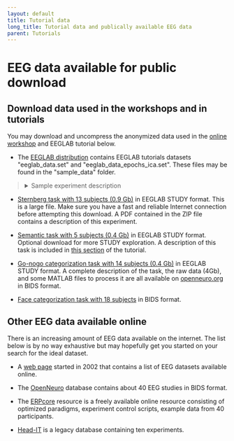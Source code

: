 ```yaml
---
layout: default
title: Tutorial data
long_title: Tutorial data and publically available EEG data
parent: Tutorials
---
```

EEG data available for public download
===

Download data used in the workshops and in tutorials
-------------------------------------

You may download and uncompress the anonymized data
used in the [online workshop](/workshops/Online_EEGLAB_Workshop) and EEGLAB tutorial below.

- The [EEGLAB distribution](https://sccn.ucsd.edu/eeglab/download.php) contains EEGLAB tutorials datasets "eeglab_data.set" and "eeglab_data_epochs_ica.set". These files may be found in the "sample_data" folder.
<blockquote>
<details>
  <summary>Sample experiment description</summary>
In this experiment, there were two types of events "square" and "rt";
"square" events correspond to the appearance of a filled disk in a green
colored square in the display and "rt" to the subject's button press. 
<br><br>
The disk could be presented in any of the five squares on the screen, one
with a green outline and the others with a blue one, distributed along the horizontal
axis. Here we only considered presentation on the left, i.e. positions 1
and 2 as indicated by the *position* field (at about 5.5 degrees and 2.7
degrees of horizontal visual angle, respectively). 
<br><br>
In this experiment, the
subject covertly attended to a selected location on the computer screen
(the green square) and responded with a quick thumb button press only
when the disk was presented at this location. They were to ignore
circles presented at the unattended locations (the blue squares). 
<br><br>
To
reduce the amount of data required to download and process, this dataset
contains only targets (i.e., "square") stimuli presented at the two
left-visual-field attended locations for a single subject. For more
details about the experiment, see <a href="http://sccn.ucsd.edu/science2002.html">this paper</a>.
<br><br>
When using events in an EEGLAB dataset, there are two required event
fields: *type* and *latency*, plus any number of additional user-defined
information fields. It is important to understand here that the names of
the fields were defined by the user creating the dataset, and that it is
possible to create, save, and load as many event fields as desired.
<br><br>
Note also that *type* and *latency* (lowercase) are two keywords
explicitly recognized by EEGLAB and that these fields *must* be defined
by the user unless importing epoch event information (Note: If only
field *latency* is defined, then EEGLAB will create field *type* with a
constant default value of 1 for each event). Unless these two fields are
defined, EEGLAB cannot handle events appropriately to
extract epochs, plot reaction times, etc.
</details>
</blockquote>

- [Sternberg task with 13 subjects (0.9 Gb)](https://sccn.ucsd.edu/eeglab/download/STUDYstern_125hz.zip) in EEGLAB STUDY format. This is a large file. Make
sure you have a fast and reliable Internet connection before attempting
this download. A PDF contained in the ZIP file contains a description of this experiment.

- [Semantic task with 5 subjects (0.4 Gb)](https://sccn.ucsd.edu/eeglab/download/STUDY5subjects.zip) in EEGLAB STUDY format. Optional download for
more STUDY exploration. A description of this task is included in [this section](/tutorials/10_Group_analysis/study_creation.html#description-of-the-5-subject-experiment-tutorial-data) of the tutorial.

- [Go-nogo categorization task with 14 subjects (0.4 Gb)](https://sccn.ucsd.edu/eeglab/download/animal_study.zip) in EEGLAB STUDY format. A complete description of the task, the raw data (4Gb), and some MATLAB files to process it are all available on [openneuro.org](https://openneuro.org/datasets/ds002680) in BIDS format.

- [Face categorization task with 18 subjects](https://openneuro.org/datasets/ds002718/versions/1.0.2) in BIDS format.

Other EEG data available online
-----------
There is an increasing amount of EEG data available on the internet. The list below is by no way exhaustive but may hopefully get you started on your search for the ideal dataset.

- A [web page](https://sccn.ucsd.edu/~arno/fam2data/publicly_available_EEG_data.html) started in 2002 that contains a list of EEG datasets available online.

- The [OpenNeuro](https://openneuro.org/) database contains about 40 EEG studies in BIDS format.

- The [ERPcore](https://erpinfo.org/erp-core) resource is a freely available online resource consisting of optimized paradigms, experiment control scripts, example data from 40 participants.

- [Head-IT](https://headit.ucsd.edu/) is a legacy database containing ten experiments.